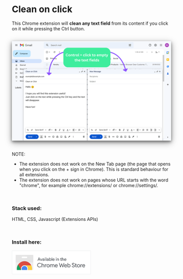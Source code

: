# Clean on click

This Chrome extension will **clean any text field** from its content if you click on it while pressing the Ctrl button. 

<br/>
<div align="center" >
  <img src="Docs/Screenshots/clean_on_click_EN.png" alt="Copy on Select auto copy" style="box-shadow: 0 4px 8px 0 rgba(0, 0, 0, 0.4), 0 6px 20px 0 rgba(0, 0, 0, 0.4);">
</div>
<br/>

NOTE: 
- The extension does not work on the New Tab page (the page that opens when you click on the + sign in Chrome). This is standard behaviour for all extensions.
- The extension does not work on pages whose URL starts with the word "chrome", for example chrome://extensions/ or chrome://settings/.
  
&nbsp;  

### Stack used:

HTML, CSS, Javascript (Extensions APIs)

&nbsp;
  
### Install here: 

<a href="https://chromewebstore.google.com/detail/clean-on-click/jeooikeedccdbmaglmflljfmefeimloo"><img src="Docs/screenshots/chrome-web-store-logo-large.png" alt="Chrome web store button" width="250px" ></a>

